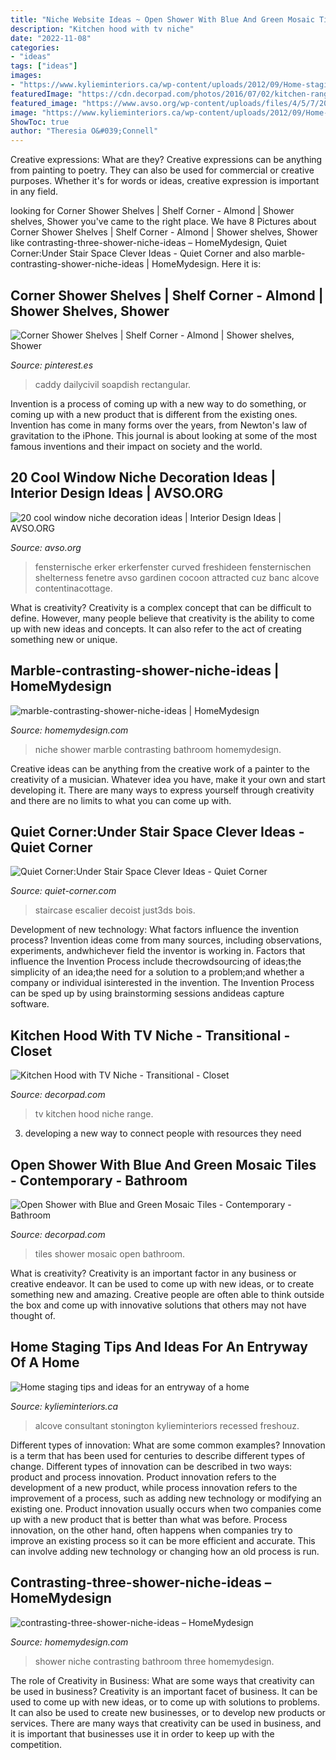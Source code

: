 ```yaml
---
title: "Niche Website Ideas ~ Open Shower With Blue And Green Mosaic Tiles"
description: "Kitchen hood with tv niche"
date: "2022-11-08"
categories:
- "ideas"
tags: ["ideas"]
images:
- "https://www.kylieminteriors.ca/wp-content/uploads/2012/09/Home-staging-tips-and-ideas-for-an-entryway-of-a-home.jpg"
featuredImage: "https://cdn.decorpad.com/photos/2016/07/02/kitchen-range-hood-tv-niche.jpg"
featured_image: "https://www.avso.org/wp-content/uploads/files/4/5/7/20-cool-window-niche-decoration-ideas-17-457.jpg"
image: "https://www.kylieminteriors.ca/wp-content/uploads/2012/09/Home-staging-tips-and-ideas-for-an-entryway-of-a-home.jpg"
ShowToc: true
author: "Theresia O&#039;Connell"
---
```



Creative expressions: What are they?
Creative expressions can be anything from painting to poetry. They can also be used for commercial or creative purposes. Whether it's for words or ideas, creative expression is important in any field.

	

		
looking for Corner Shower Shelves | Shelf Corner - Almond | Shower shelves, Shower you've came to the right place. We have 8 Pictures about Corner Shower Shelves | Shelf Corner - Almond | Shower shelves, Shower like contrasting-three-shower-niche-ideas – HomeMydesign, Quiet Corner:Under Stair Space Clever Ideas - Quiet Corner and also marble-contrasting-shower-niche-ideas | HomeMydesign. Here it is:
		
    
## Corner Shower Shelves | Shelf Corner - Almond | Shower Shelves, Shower

<img loading=lazy src="https://i.pinimg.com/736x/18/2e/2a/182e2a002bf2b69d4acea469c56de2a7--shower-corner-shelf-shower-shelves.jpg" onerror="this.onerror=null;this.src='https://tse4.mm.bing.net/th?id=OIP.pOR1GjzScNdF_u-Z6sLQdgHaLH&amp;pid=15.1';" alt="Corner Shower Shelves | Shelf Corner - Almond | Shower shelves, Shower">

_Source: pinterest.es_

>caddy dailycivil soapdish rectangular. 

	

Invention is a process of coming up with a new way to do something, or coming up with a new product that is different from the existing ones. Invention has come in many forms over the years, from Newton's law of gravitation to the iPhone. This journal is about looking at some of the most famous inventions and their impact on society and the world.

    
## 20 Cool Window Niche Decoration Ideas | Interior Design Ideas | AVSO.ORG

<img loading=lazy src="https://www.avso.org/wp-content/uploads/files/4/5/7/20-cool-window-niche-decoration-ideas-17-457.jpg" onerror="this.onerror=null;this.src='https://tse4.mm.bing.net/th?id=OIP.beTg6utUAcogCVaH2Y84tQHaIO&amp;pid=15.1';" alt="20 cool window niche decoration ideas | Interior Design Ideas | AVSO.ORG">

_Source: avso.org_

>fensternische erker erkerfenster curved freshideen fensternischen shelterness fenetre avso gardinen cocoon attracted cuz banc alcove contentinacottage. 

	

What is creativity?
Creativity is a complex concept that can be difficult to define. However, many people believe that creativity is the ability to come up with new ideas and concepts. It can also refer to the act of creating something new or unique.

    
## Marble-contrasting-shower-niche-ideas | HomeMydesign

<img loading=lazy src="https://homemydesign.com/wp-content/uploads/2019/10/marble-contrasting-shower-niche-ideas.jpg" onerror="this.onerror=null;this.src='https://tse4.mm.bing.net/th?id=OIP.d_jiH9Pm_OB62SVnxkVicwHaLN&amp;pid=15.1';" alt="marble-contrasting-shower-niche-ideas | HomeMydesign">

_Source: homemydesign.com_

>niche shower marble contrasting bathroom homemydesign. 

	

Creative ideas can be anything from the creative work of a painter to the creativity of a musician. Whatever idea you have, make it your own and start developing it. There are many ways to express yourself through creativity and there are no limits to what you can come up with.

    
## Quiet Corner:Under Stair Space Clever Ideas - Quiet Corner

<img loading=lazy src="https://i2.wp.com/www.quiet-corner.com/wp-content/uploads/2016/10/Under-Stair-Space-Clever-Ideas-1-1.jpg" onerror="this.onerror=null;this.src='https://tse3.mm.bing.net/th?id=OIP.odpQiM2L7Qux__6PH_VIygHaJ4&amp;pid=15.1';" alt="Quiet Corner:Under Stair Space Clever Ideas - Quiet Corner">

_Source: quiet-corner.com_

>staircase escalier decoist just3ds bois. 

	

Development of new technology: What factors influence the invention process?
Invention ideas come from many sources, including observations, experiments, andwhichever field the inventor is working in. Factors that influence the Invention Process include thecrowdsourcing of ideas;the simplicity of an idea;the need for a solution to a problem;and whether a company or individual isinterested in the invention. The Invention Process can be sped up by using brainstorming sessions andideas capture software.

    
## Kitchen Hood With TV Niche - Transitional - Closet

<img loading=lazy src="https://cdn.decorpad.com/photos/2016/07/02/kitchen-range-hood-tv-niche.jpg" onerror="this.onerror=null;this.src='https://tse1.mm.bing.net/th?id=OIP.cmhafWj4V87F9hVQKfbELQHaLX&amp;pid=15.1';" alt="Kitchen Hood with TV Niche - Transitional - Closet">

_Source: decorpad.com_

>tv kitchen hood niche range. 

	

3. developing a new way to connect people with resources they need 

    
## Open Shower With Blue And Green Mosaic Tiles - Contemporary - Bathroom

<img loading=lazy src="https://cdn.decorpad.com/photos/2016/12/16/open-shower-green-and-blue-tiles.jpg" onerror="this.onerror=null;this.src='https://tse2.mm.bing.net/th?id=OIP.l26M9jnPrKMvPS2SGMz8CgHaKK&amp;pid=15.1';" alt="Open Shower with Blue and Green Mosaic Tiles - Contemporary - Bathroom">

_Source: decorpad.com_

>tiles shower mosaic open bathroom. 

	

What is creativity?
Creativity is an important factor in any business or creative endeavor. It can be used to come up with new ideas, or to create something new and amazing. Creative people are often able to think outside the box and come up with innovative solutions that others may not have thought of.

    
## Home Staging Tips And Ideas For An Entryway Of A Home

<img loading=lazy src="https://www.kylieminteriors.ca/wp-content/uploads/2012/09/Home-staging-tips-and-ideas-for-an-entryway-of-a-home.jpg" onerror="this.onerror=null;this.src='https://tse3.mm.bing.net/th?id=OIP.JiRiQyOZUondxFeUG7VxpwHaKZ&amp;pid=15.1';" alt="Home staging tips and ideas for an entryway of a home">

_Source: kylieminteriors.ca_

>alcove consultant stonington kylieminteriors recessed freshouz. 

	

Different types of innovation: What are some common examples?
Innovation is a term that has been used for centuries to describe different types of change. Different types of innovation can be described in two ways: product and process innovation. Product innovation refers to the development of a new product, while process innovation refers to the improvement of a process, such as adding new technology or modifying an existing one. 
Product innovation usually occurs when two companies come up with a new product that is better than what was before. Process innovation, on the other hand, often happens when companies try to improve an existing process so it can be more efficient and accurate. This can involve adding new technology or changing how an old process is run.

    
## Contrasting-three-shower-niche-ideas – HomeMydesign

<img loading=lazy src="https://homemydesign.com/wp-content/uploads/2019/10/contrasting-three-shower-niche-ideas.jpg" onerror="this.onerror=null;this.src='https://tse3.mm.bing.net/th?id=OIP.W-MH8dKT3irRGZGWKM1V5gHaLH&amp;pid=15.1';" alt="contrasting-three-shower-niche-ideas – HomeMydesign">

_Source: homemydesign.com_

>shower niche contrasting bathroom three homemydesign. 

	

The role of Creativity in Business: What are some ways that creativity can be used in business?
Creativity is an important facet of business. It can be used to come up with new ideas, or to come up with solutions to problems. It can also be used to create new businesses, or to develop new products or services. There are many ways that creativity can be used in business, and it is important that businesses use it in order to keep up with the competition.

